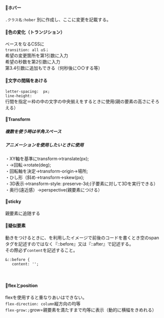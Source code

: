 #### :full_moon_with_face:ホバー<br>
```.クラス名:hober```
別に作成し、ここに変更を記載する。

#### :full_moon_with_face:色の変化（トランジション）<br>
ベースをなるCSSに<br>
```transition: all ◎S；```
  <br>
  希望の変更箇所を第1引数に入力 <br>
  希望の秒数を第2引数に入力<br>
  第3.4引数に追加もできる（何秒後に○○する等）<br>
  
#### :full_moon_with_face:文字の間隔をあける<br>
```letter-spacing:  px;```<br>
```line-height:```
<br>行間を指定＝枠の中の文字の中央揃えをするときに使用(親の要素の高さにそろえる）<br>


#### :full_moon_with_face:Transform<br>
##### 複数を使う時は半角スペース<br>
##### アニメーションを使用したいときに使用
  ・XY軸を基準にtransform→translate(px);<br>
  ・→回転→rotate(deg);<br>
  ・回転軸を決定→transform-origin→場所;<br>
  ・ひし形（斜め→transform→skew(px);<br>
  ・3D表示→transform-style: preserve-3d;(子要素に対して3Dを実行できる）
    ・奥行(遠近感）→perspective(親要素につける）
  
#### :full_moon_with_face:sticky<br>
親要素に追随する<br>

#### :full_moon_with_face:疑似要素<br>
動きをつけるときに、<span>を利用したイメージで前後のコードを書くとき空のspanタグを記述すのではなく『::before』又は『::after』で記述する。<br>
その際必ず```content```を記述すること。<br>
  ``` 
  &::before {
     content: '';
  ```
  <br>
  
  #### :full_moon_with_face:flexとposition<br>
  flexを使用すると重なりあいはできない。<br>
  ```flex-direction: column```縦方向の均等<br>
  ```flex-grow:;```grow=親要素を満たすまで均等に表示（動的に横幅をきめれる）
